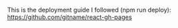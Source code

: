 This is the deployment guide I followed (npm run deploy):  
https://github.com/gitname/react-gh-pages